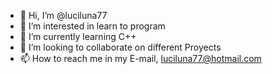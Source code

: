 - 👋 Hi, I’m @luciluna77
- 👀 I’m interested in learn to program
- 🌱 I’m currently learning C++
- 💞️ I’m looking to collaborate on different Proyects
- 📫 How to reach me in my E-mail, luciluna77@hotmail.com

<!---
luciluna77/luciluna77 is a ✨ special ✨ repository because its `README.md` (this file) appears on your GitHub profile.
You can click the Preview link to take a look at your changes.
--->
